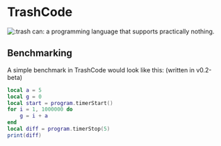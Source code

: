 # TrashCode
![:trash can:](https://ibb.co/zNVryx3)
a programming language that supports practically nothing.

## Benchmarking
A simple benchmark in TrashCode would look like this: (written in v0.2-beta)
```lua
local a = 5
local g = 0
local start = program.timerStart()
for i = 1, 1000000 do
	g = i + a
end
local diff = program.timerStop(5)
print(diff)
```
